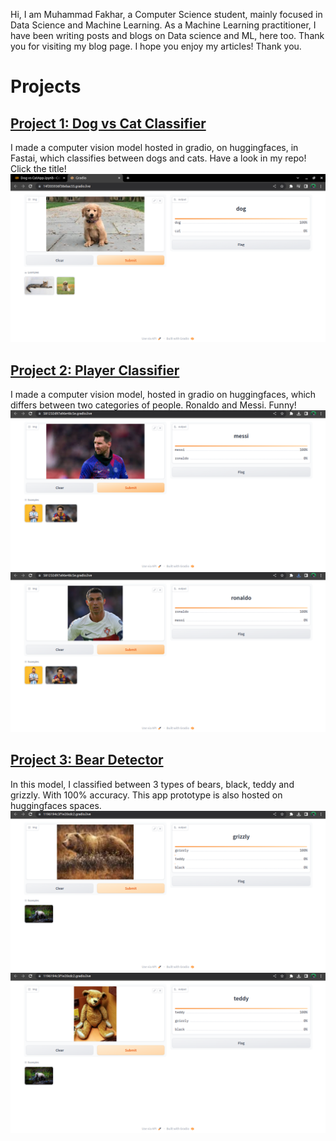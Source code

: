 
Hi, 
I am Muhammad Fakhar, a Computer Science student, mainly focused in Data Science and Machine Learning. 
As a Machine Learning practitioner, I have been writing posts and blogs on Data science and ML, here too. 
Thank you for visiting my blog page. I hope you enjoy my articles!
Thank you.

# Projects

## [Project 1: Dog vs Cat Classifier](https://github.com/fakhar-iqbal/FastaiImplementations/tree/main/ComputerVision)
I made a computer vision model hosted in gradio, on huggingfaces, in Fastai, which classifies between dogs and cats. Have a look in my repo! Click the title!
![](/images/prototype.jpg)

## [Project 2: Player Classifier](https://github.com/fakhar-iqbal/FastaiImplementations/tree/main/ComputerVision)
I made a computer vision model, hosted in gradio on huggingfaces, which differs between two categories of people. Ronaldo and Messi. Funny! 
![](/images/messi.png) ![](/images/ronaldo.png)


## [Project 3: Bear Detector](https://github.com/fakhar-iqbal/FastaiImplementations/tree/main/ComputerVision)
In this model, I classified between 3 types of bears, black, teddy and grizzly. With 100% accuracy. This app prototype is also hosted on huggingfaces spaces. 
![](/images/grizz.png)  ![](/images/teddy.png)
